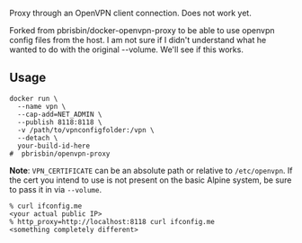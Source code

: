 Proxy through an OpenVPN client connection.
Does not work yet.

Forked from pbrisbin/docker-openvpn-proxy to be able to use openvpn config files from the host.
I am not sure if I didn't understand what he wanted to do with the original --volume.
We'll see if this works.

## Usage

```console
docker run \
  --name vpn \
  --cap-add=NET_ADMIN \
  --publish 8118:8118 \
  -v /path/to/vpnconfigfolder:/vpn \
  --detach \
  your-build-id-here
#  pbrisbin/openvpn-proxy
```

**Note**: `VPN_CERTIFICATE` can be an absolute path or relative to
`/etc/openvpn`. If the cert you intend to use is not present on the basic Alpine
system, be sure to pass it in via `--volume`.

```console
% curl ifconfig.me
<your actual public IP>
% http_proxy=http://localhost:8118 curl ifconfig.me
<something completely different>
```
